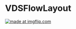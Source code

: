 # VDSFlowLayout



<a href="https://imgflip.com/gif/2orn67"><img src="https://i.imgflip.com/2orn67.gif" title="made at imgflip.com"/></a>
